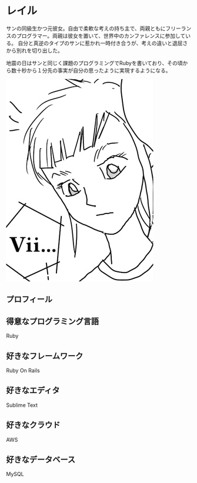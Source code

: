 レイル
======


サンの同級生かつ元彼女。自由で柔軟な考えの持ち主で、両親ともにフリーランスのプログラマー。両親は彼女を置いて、世界中のカンファレンスに参加している。
自分と真逆のタイプのサンに惹かれ一時付き合うが、考えの違いと退屈さから別れを切り出した。


地震の日はサンと同じく課題のプログラミングでRubyを書いており、その頃から数十秒から１分先の事実が自分の思ったように実現するようになる。

![image](./image.me.png)


プロフィール
----------

得意なプログラミング言語
-----------
Ruby

好きなフレームワーク
-----------
Ruby On Rails

好きなエディタ
----------
Sublime Text

好きなクラウド
-----------
AWS

好きなデータベース
-------------
MySQL
